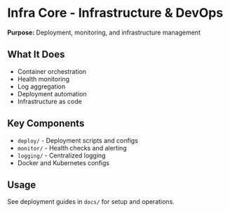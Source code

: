 # Infra Core - Infrastructure & DevOps

**Purpose:** Deployment, monitoring, and infrastructure management

## What It Does

- Container orchestration
- Health monitoring
- Log aggregation
- Deployment automation
- Infrastructure as code

## Key Components

- `deploy/` - Deployment scripts and configs
- `monitor/` - Health checks and alerting
- `logging/` - Centralized logging
- Docker and Kubernetes configs

## Usage

See deployment guides in `docs/` for setup and operations.


